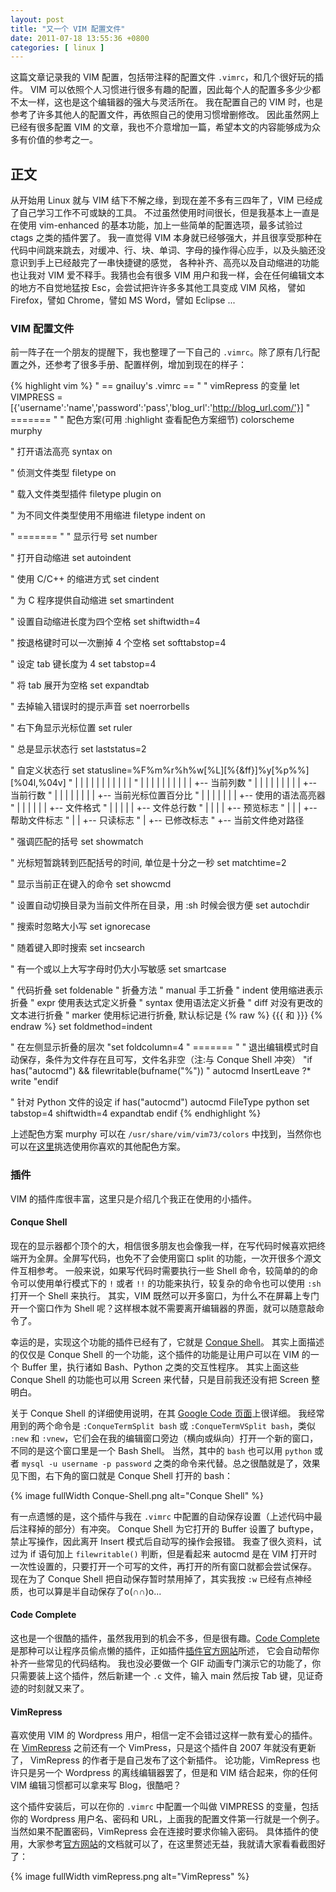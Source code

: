```yaml
--- 
layout: post
title: "又一个 VIM 配置文件"
date: 2011-07-18 13:55:36 +0800
categories: [ linux ]
---
```


这篇文章记录我的 VIM 配置，包括带注释的配置文件 `.vimrc`，和几个很好玩的插件。
VIM 可以依照个人习惯进行很多有趣的配置，因此每个人的配置多多少少都不太一样，这也是这个编辑器的强大与灵活所在。
我在配置自己的 VIM 时，也是参考了许多其他人的配置文件，再依照自己的使用习惯增删修改。
因此虽然网上已经有很多配置 VIM 的文章，我也不介意增加一篇，希望本文的内容能够成为众多有价值的参考之一。

<!-- more -->

## 正文
从开始用 Linux 就与 VIM 结下不解之缘，到现在差不多有三四年了，VIM 已经成了自己学习工作不可或缺的工具。
不过虽然使用时间很长，但是我基本上一直是在使用 vim-enhanced 的基本功能，加上一些简单的配置选项，最多试验过 ctags 之类的插件罢了。
我一直觉得 VIM 本身就已经够强大，并且很享受那种在代码中间跳来跳去，对缓冲、行、块、单词、字母的操作得心应手，以及头脑还没意识到手上已经敲完了一串快捷键的感觉，
各种补齐、高亮以及自动缩进的功能也让我对 VIM 爱不释手。我猜也会有很多 VIM 用户和我一样，会在任何编辑文本的地方不自觉地猛按 Esc，会尝试把许许多多其他工具变成 VIM 风格，
譬如 Firefox，譬如 Chrome，譬如 MS Word，譬如 Eclipse ...

### VIM 配置文件
前一阵子在一个朋友的提醒下，我也整理了一下自己的 `.vimrc`。除了原有几行配置之外，还参考了很多手册、配置样例，增加到现在的样子：

{% highlight vim %}
" == gnailuy's .vimrc ==
"
" vimRepress 的变量
let VIMPRESS = [{'username':'name','password':'pass','blog_url':'http://blog_url.com/'}]
" =======
"
" 配色方案(可用 :highlight 查看配色方案细节)
colorscheme murphy

" 打开语法高亮
syntax on

" 侦测文件类型
filetype on

" 载入文件类型插件
filetype plugin on

" 为不同文件类型使用不用缩进
filetype indent on

" =======
"
" 显示行号
set number

" 打开自动缩进
set autoindent

" 使用 C/C++ 的缩进方式
set cindent

" 为 C 程序提供自动缩进
set smartindent

" 设置自动缩进长度为四个空格
set shiftwidth=4

" 按退格键时可以一次删掉 4 个空格
set softtabstop=4

" 设定 tab 键长度为 4
set tabstop=4

" 将 tab 展开为空格
set expandtab

" 去掉输入错误时的提示声音
set noerrorbells

" 右下角显示光标位置
set ruler

" 总是显示状态行
set laststatus=2

" 自定义状态行
set statusline=%F%m%r%h%w[%L][%{&ff}]%y[%p%%][%04l,%04v]
"              | | | | |  |   |      |  |     |    |
"              | | | | |  |   |      |  |     |    +-- 当前列数
"              | | | | |  |   |      |  |     +-- 当前行数
"              | | | | |  |   |      |  +-- 当前光标位置百分比
"              | | | | |  |   |      +-- 使用的语法高亮器
"              | | | | |  |   +-- 文件格式
"              | | | | |  +-- 文件总行数
"              | | | | +-- 预览标志
"              | | | +-- 帮助文件标志
"              | | +-- 只读标志
"              | +-- 已修改标志
"              +-- 当前文件绝对路径

" 强调匹配的括号
set showmatch

" 光标短暂跳转到匹配括号的时间, 单位是十分之一秒
set matchtime=2

" 显示当前正在键入的命令
set showcmd

" 设置自动切换目录为当前文件所在目录，用 :sh 时候会很方便
set autochdir

" 搜索时忽略大小写
set ignorecase

" 随着键入即时搜索
set incsearch

" 有一个或以上大写字母时仍大小写敏感
set smartcase

" 代码折叠
set foldenable
" 折叠方法
" manual	手工折叠
" indent	使用缩进表示折叠
" expr		使用表达式定义折叠
" syntax	使用语法定义折叠
" diff		对没有更改的文本进行折叠
" marker	使用标记进行折叠, 默认标记是 {% raw %} {{{ 和 }}} {% endraw %}
set foldmethod=indent

" 在左侧显示折叠的层次
"set foldcolumn=4
" =======
"
" 退出编辑模式时自动保存，条件为文件存在且可写，文件名非空（注:与 Conque Shell 冲突）
"if has("autocmd") && filewritable(bufname("%"))
"    autocmd InsertLeave ?\* write
"endif

" 针对 Python 文件的设定
if has("autocmd")
    autocmd FileType python set tabstop=4 shiftwidth=4 expandtab
endif
{% endhighlight %}

上述配色方案 murphy 可以在 `/usr/share/vim/vim73/colors` 中找到，当然你也可以在[这里][vim-color]挑选使用你喜欢的其他配色方案。

### 插件

VIM 的插件库很丰富，这里只是介绍几个我正在使用的小插件。

#### Conque Shell

现在的显示器都个顶个的大，相信很多朋友也会像我一样，在写代码时候喜欢把终端开为全屏。全屏写代码，也免不了会使用窗口 split 的功能，一次开很多个源文件互相参考。
一般来说，如果写代码时需要执行一些 Shell 命令，较简单的的命令可以使用单行模式下的 `!` 或者 `!!` 的功能来执行，较复杂的命令也可以使用 `:sh` 打开一个 Shell 来执行。
其实，VIM 既然可以开多窗口，为什么不在屏幕上专门开一个窗口作为 Shell 呢？这样根本就不需要离开编辑器的界面，就可以随意敲命令了。

幸运的是，实现这个功能的插件已经有了，它就是 [Conque Shell][conque-shell]。
其实上面描述的仅仅是 Conque Shell 的一个功能，这个插件的功能是让用户可以在 VIM 的一个 Buffer 里，执行诸如 Bash、Python 之类的交互性程序。
其实上面这些 Conque Shell 的功能也可以用 Screen 来代替，只是目前我还没有把 Screen 整明白。

关于 Conque Shell 的详细使用说明，在其 [Google Code 页面][conque-man]上很详细。
我经常用到的两个命令是 `:ConqueTermSplit bash` 或 `:ConqueTermVSplit bash`，类似 `:new` 和 `:vnew`，它们会在我的编辑窗口旁边（横向或纵向）打开一个新的窗口，
不同的是这个窗口里是一个 Bash Shell。
当然，其中的 `bash` 也可以用 `python` 或者 `mysql -u username -p password` 之类的命令来代替。总之很酷就是了，效果见下图，右下角的窗口就是 Conque Shell 打开的 bash：

{% image fullWidth Conque-Shell.png alt="Conque Shell" %}

有一点遗憾的是，这个插件与我在 `.vimrc` 中配置的自动保存设置（上述代码中最后注释掉的部分）有冲突。
Conque Shell 为它打开的 Buffer 设置了 buftype，禁止写操作，因此离开 Insert 模式后自动写的操作会报错。
我查了很久资料，试过为 if 语句加上 `filewritable()` 判断，但是看起来 autocmd 是在 VIM 打开时一次性设置的，只要打开一个可写的文件，再打开的所有窗口就都会尝试保存。
现在为了 Conque Shell 把自动保存暂时禁用掉了，其实我按 `:w` 已经有点神经质，也可以算是半自动保存了o(∩∩)o...

#### Code Complete

这也是一个很酷的插件，虽然我用到的机会不多，但是很有趣。[Code Complete][code-complete] 是那种可以让程序员偷点懒的插件，正如插件[插件官方网站][code-complete]所述，
它会自动帮你补齐一些常见的代码结构。
我也没必要做一个 GIF 动画专门演示它的功能了，你只需要装上这个插件，然后新建一个 `.c` 文件，输入 main 然后按 Tab 键，见证奇迹的时刻就又来了。

#### VimRepress

喜欢使用 VIM 的 Wordpress 用户，相信一定不会错过这样一款有爱心的插件。在 [VimRepress][vimrepress] 之前还有一个 VimPress，只是这个插件自 2007 年就没有更新了，
VimRepress 的作者于是自己发布了这个新插件。
论功能，VimRepress 也许只是另一个 Wordpress 的离线编辑器罢了，但是和 VIM 结合起来，你的任何 VIM 编辑习惯都可以拿来写 Blog，很酷吧？

这个插件安装后，可以在你的 `.vimrc` 中配置一个叫做 VIMPRESS 的变量，包括你的 Wordpress 用户名、密码和 URL，上面我的配置文件第一行就是一个例子。
当然如果不配置密码，VimRepress 会在连接时要求你输入密码。
具体插件的使用，大家参考[官方网站][vimrepress]的文档就可以了，在这里赘述无益，我就请大家看看截图好了：

{% image fullWidth vimRepress.png alt="VimRepress" %}

[vim-color]:            http://code.google.com/p/vimcolorschemetest/
[conque-shell]:         http://www.vim.org/scripts/script.php?script_id=2771
[conque-man]:           http://code.google.com/p/conque/
[code-complete]:        http://www.vim.org/scripts/script.php?script_id=1764
[vimrepress]:           http://www.vim.org/scripts/script.php?script_id=3510
